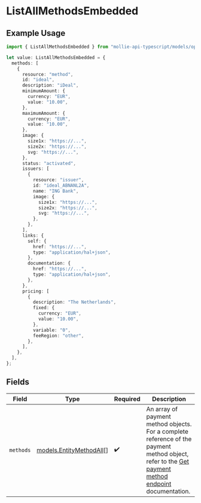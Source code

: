 # ListAllMethodsEmbedded

## Example Usage

```typescript
import { ListAllMethodsEmbedded } from "mollie-api-typescript/models/operations";

let value: ListAllMethodsEmbedded = {
  methods: [
    {
      resource: "method",
      id: "ideal",
      description: "iDeal",
      minimumAmount: {
        currency: "EUR",
        value: "10.00",
      },
      maximumAmount: {
        currency: "EUR",
        value: "10.00",
      },
      image: {
        size1x: "https://...",
        size2x: "https://...",
        svg: "https://...",
      },
      status: "activated",
      issuers: [
        {
          resource: "issuer",
          id: "ideal_ABNANL2A",
          name: "ING Bank",
          image: {
            size1x: "https://...",
            size2x: "https://...",
            svg: "https://...",
          },
        },
      ],
      links: {
        self: {
          href: "https://...",
          type: "application/hal+json",
        },
        documentation: {
          href: "https://...",
          type: "application/hal+json",
        },
      },
      pricing: [
        {
          description: "The Netherlands",
          fixed: {
            currency: "EUR",
            value: "10.00",
          },
          variable: "0",
          feeRegion: "other",
        },
      ],
    },
  ],
};
```

## Fields

| Field                                                                                                                                                            | Type                                                                                                                                                             | Required                                                                                                                                                         | Description                                                                                                                                                      |
| ---------------------------------------------------------------------------------------------------------------------------------------------------------------- | ---------------------------------------------------------------------------------------------------------------------------------------------------------------- | ---------------------------------------------------------------------------------------------------------------------------------------------------------------- | ---------------------------------------------------------------------------------------------------------------------------------------------------------------- |
| `methods`                                                                                                                                                        | [models.EntityMethodAll](../../models/entitymethodall.md)[]                                                                                                      | :heavy_check_mark:                                                                                                                                               | An array of payment method objects. For a complete<br/>reference of the payment method object, refer to the [Get payment method endpoint](get-method)<br/>documentation. |